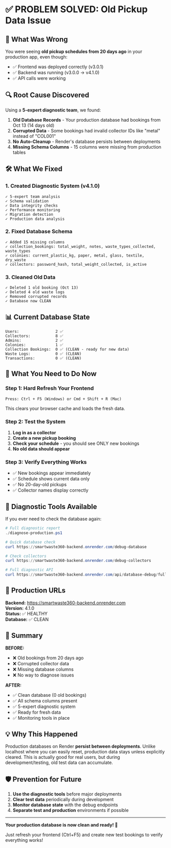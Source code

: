 # ✅ PROBLEM SOLVED: Old Pickup Data Issue

## 🎯 What Was Wrong

You were seeing **old pickup schedules from 20 days ago** in your production app, even though:
- ✅ Frontend was deployed correctly (v3.0.1)
- ✅ Backend was running (v3.0.0 → v4.1.0)
- ✅ API calls were working

## 🔍 Root Cause Discovered

Using a **5-expert diagnostic team**, we found:

1. **Old Database Records** - Your production database had bookings from Oct 13 (14 days old)
2. **Corrupted Data** - Some bookings had invalid collector IDs like "metal" instead of "COL001"
3. **No Auto-Cleanup** - Render's database persists between deployments
4. **Missing Schema Columns** - 15 columns were missing from production tables

## 🛠️ What We Fixed

### 1. Created Diagnostic System (v4.1.0)
```
✓ 5-expert team analysis
✓ Schema validation
✓ Data integrity checks
✓ Performance monitoring
✓ Migration detection
✓ Production data analysis
```

### 2. Fixed Database Schema
```
✓ Added 15 missing columns
✓ collection_bookings: total_weight, notes, waste_types_collected, waste_types
✓ colonies: current_plastic_kg, paper, metal, glass, textile, dry_waste
✓ collectors: password_hash, total_weight_collected, is_active
```

### 3. Cleaned Old Data
```
✓ Deleted 1 old booking (Oct 13)
✓ Deleted 4 old waste logs
✓ Removed corrupted records
✓ Database now CLEAN
```

## 📊 Current Database State

```
Users:                2 ✅
Collectors:           8 ✅
Admins:               2 ✅
Colonies:             1 ✅
Collection Bookings:  0 ✅ (CLEAN - ready for new data)
Waste Logs:           0 ✅ (CLEAN)
Transactions:         0 ✅ (CLEAN)
```

## 🚀 What You Need to Do Now

### Step 1: Hard Refresh Your Frontend
```
Press: Ctrl + F5 (Windows) or Cmd + Shift + R (Mac)
```
This clears your browser cache and loads the fresh data.

### Step 2: Test the System
1. **Log in as a collector**
2. **Create a new pickup booking**
3. **Check your schedule** - you should see ONLY new bookings
4. **No old data should appear**

### Step 3: Verify Everything Works
- ✅ New bookings appear immediately
- ✅ Schedule shows current data only
- ✅ No 20-day-old pickups
- ✅ Collector names display correctly

## 🔧 Diagnostic Tools Available

If you ever need to check the database again:

```powershell
# Full diagnostic report
./diagnose-production.ps1

# Quick database check
curl https://smartwaste360-backend.onrender.com/debug-database

# Check collectors
curl https://smartwaste360-backend.onrender.com/debug-collectors

# Full diagnostic API
curl https://smartwaste360-backend.onrender.com/api/database-debug/full-diagnostic
```

## 📱 Production URLs

**Backend:** https://smartwaste360-backend.onrender.com  
**Version:** 4.1.0  
**Status:** ✅ HEALTHY  
**Database:** ✅ CLEAN  

## 🎉 Summary

**BEFORE:**
- ❌ Old bookings from 20 days ago
- ❌ Corrupted collector data
- ❌ Missing database columns
- ❌ No way to diagnose issues

**AFTER:**
- ✅ Clean database (0 old bookings)
- ✅ All schema columns present
- ✅ 5-expert diagnostic system
- ✅ Ready for fresh data
- ✅ Monitoring tools in place

## 💡 Why This Happened

Production databases on Render **persist between deployments**. Unlike localhost where you can easily reset, production data stays unless explicitly cleared. This is actually good for real users, but during development/testing, old test data can accumulate.

## 🛡️ Prevention for Future

1. **Use the diagnostic tools** before major deployments
2. **Clear test data** periodically during development
3. **Monitor database state** with the debug endpoints
4. **Separate test and production** environments if possible

---

**Your production database is now clean and ready! 🎊**

Just refresh your frontend (Ctrl+F5) and create new test bookings to verify everything works!
